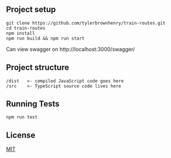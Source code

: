 ## Project setup

```shell
git clone https://github.com/tylerbrownhenry/train-routes.git
cd train-routes
npm install
npm run build && npm run start
```
Can view swagger on http://localhost:3000/swagger/

## Project structure

```
/dist   <- compiled JavaScript code goes here
/src    <- TypeScript source code lives here
```

## Running Tests 
```shell
npm run test
```


## License

[MIT](./LICENSE)
